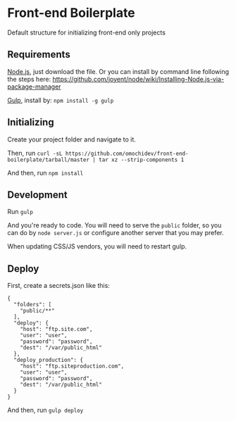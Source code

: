# Front-end Boilerplate

Default structure for initializing front-end only projects


## Requirements

[Node.js](http://nodejs.org), just download the file. Or you can install by command line following the steps here: https://github.com/joyent/node/wiki/Installing-Node.js-via-package-manager

[Gulp](http://gulpjs.com), install by: `npm install -g gulp`


## Initializing

Create your project folder and navigate to it.

Then, run `curl -sL https://github.com/omochidev/front-end-boilerplate/tarball/master | tar xz --strip-components 1`

And then, run `npm install`


## Development

Run `gulp`

And you're ready to code. You will need to serve the `public` folder, so you can do by `node server.js` or configure another server that you may prefer.

When updating CSS/JS vendors, you will need to restart gulp.


## Deploy

First, create a secrets.json like this:

```
{
  "folders": [
    "public/**"
  ],
  "deploy": {
    "host": "ftp.site.com",
    "user": "user",
    "password": "password",
    "dest": "/var/public_html"
  },
  "deploy_production": {
    "host": "ftp.siteproduction.com",
    "user": "user",
    "password": "password",
    "dest": "/var/public_html"
  }
}
```

And then, run `gulp deploy`
